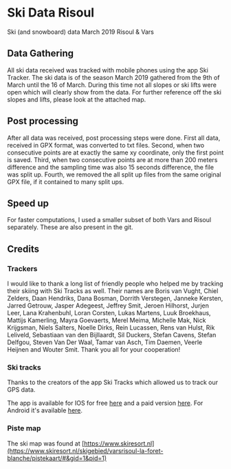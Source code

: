 # Ski Data Risoul
Ski (and snowboard) data March 2019 Risoul &amp; Vars

## Data Gathering

All ski data received was tracked with mobile phones using the app Ski Tracker.
The ski data is of the season March 2019 gathered from the 9th of March until the 16 of March.
During this time not all slopes or ski lifts were open which will clearly show from the data.
For further reference off the ski slopes and lifts, please look at the attached map.

## Post processing
After all data was received, post processing steps were done.
First all data, received in GPX format, was converted to txt files.
Second, when two consecutive points are at exactly the same xy coordinate, only the first point is saved.
Third, when two consecutive points are at more than 200 meters difference and the sampling time was also 15 seconds difference, the file was split up.
Fourth, we removed the all split up files from the same original GPX file, if it contained to many split ups.

## Speed up
For faster computations, I used a smaller subset of both Vars and Risoul separately. 
These are also present in the git.

## Credits
### Trackers
I would like to thank a long list of friendly people who helped me by tracking their skiing with Ski Tracks as well.
Their names are Boris van Vught, Chiel Zelders, Daan Hendriks, Dana Bosman, Dorrith Verstegen, Janneke Kersten, Jarred Getrouw, Jasper Adegeest, Jeffrey Smit, Jeroen Hilhorst, Jurjen Leer, Lana Krahenbuhl, Loran Corsten, Lukas Martens, Luuk Broekhaus, Mattijs Kamerling, Mayra Goevaerts, Merel Meima, Michelle Mak, Nick Krijgsman, Niels Salters, Noelle Dirks, Rein Lucassen, Rens van Hulst, Rik Leliveld, Sebastiaan van den Bijllaardt, Sil Duckers, Stefan Cavens, Stefan Delfgou, Steven Van Der Waal, Tamar van Asch, Tim Daemen, Veerle Heijnen and Wouter Smit.
Thank you all for your cooperation!


### Ski tracks
Thanks to the creators of the app Ski Tracks which allowed us to track our GPS data.

The app is available for IOS for free [here](https://itunes.apple.com/us/app/ski-tracks-lite/id368024976?mt=8) and a paid version [here](https://itunes.apple.com/us/app/ski-tracks/id365724094?mt=8).
For Android it's available [here](https://play.google.com/store/apps/details?id=com.corecoders.skitracks).


### Piste map
The ski map was found at [https://www.skiresort.nl](https://www.skiresort.nl/skigebied/varsrisoul-la-foret-blanche/pistekaart/#&gid=1&pid=1)
